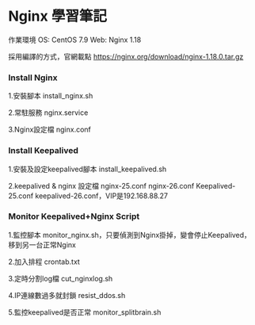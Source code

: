 # Nginx 學習筆記  

作業環境  OS: CentOS 7.9    Web: Nginx 1.18

採用編譯的方式，官網載點 https://nginx.org/download/nginx-1.18.0.tar.gz

### Install Nginx

1.安裝腳本 install_nginx.sh

2.常駐服務  nginx.service 

3.Nginx設定檔  nginx.conf

### Install Keepalived 

1.安裝及設定keepalived腳本 install_keepalived.sh

2.keepalived & nginx 設定檔   nginx-25.conf nginx-26.conf Keepalived-25.conf keepalived-26.conf，VIP是192.168.88.27 

### Monitor Keepalived+Nginx Script
    
1.監控腳本 monitor_nginx.sh，只要偵測到Nginx掛掉，變會停止Keepalived，移到另一台正常Nginx

2.加入排程 crontab.txt

3.定時分割log檔 cut_nginxlog.sh

4.IP連線數過多就封鎖 resist_ddos.sh

5.監控keepalived是否正常 monitor_splitbrain.sh

